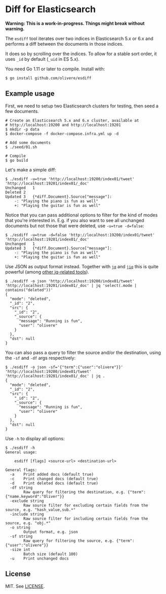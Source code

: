 # Diff for Elasticsearch

**Warning: This is a work-in-progress. Things might break without warning.**

The `esdiff` tool iterates over two indices in Elasticsearch 5.x or 6.x
and performs a diff between the documents in those indices.

It does so by scrolling over the indices. To allow for a stable sort
order, it uses `_id` by default (`_uid` in ES 5.x).

You need Go 1.11 or later to compile. Install with:

```
$ go install github.com/olivere/esdiff
```

## Example usage

First, we need to setup two Elasticsearch clusters for testing,
then seed a few documents.

```
# Create an Elasticsearch 5.x and 6.x cluster, available at
# http://localhost:19200 and http://localhost:19201
$ mkdir -p data
$ docker-compose -f docker-compose.infra.yml up -d

# Add some documents
$ ./seed/01.sh

# Compile
$ go build
```

Let's make a simple diff:

```
$ ./esdiff -u=true 'http://localhost:19200/index01/tweet' 'http://localhost:19201/index01/_doc'
Unchanged	1
Deleted	2
Updated	3	{*diff.Document}.Source["message"]:
	-: "Playing the piano is fun as well"
	+: "Playing the guitar is fun as well"
```

Notice that you can pass additional options to filter for
the kind of modes that you're interested in. E.g. if you also
want to see all unchanged documents but not those that were
deleted, use `-u=true -d=false`:

```
$ ./esdiff -u=true -d=false 'http://localhost:19200/index01/tweet' 'http://localhost:19201/index01/_doc'
Unchanged	1
Updated	3	{*diff.Document}.Source["message"]:
	-: "Playing the piano is fun as well"
	+: "Playing the guitar is fun as well"
```

Use JSON as output format instead. Together with
[`jq`](https://stedolan.github.io/jq/)
and
[`jiq`](https://github.com/fiatjaf/jiq)
this is quite powerful
(among [other jq-related tools](https://github.com/fiatjaf/awesome-jq)).

```
$ ./esdiff -o json 'http://localhost:19200/index01/tweet' 'http://localhost:19201/index01/_doc' | jq 'select(.mode | contains("deleted"))'
{
  "mode": "deleted",
  "_id": "2",
  "src": {
    "_id": "2",
    "_source": {
      "message": "Running is fun",
      "user": "olivere"
    }
  },
  "dst": null
}
```

You can also pass a query to filter the source and/or the destination,
using the `-sf` and `-df` args respectively:

```
$ ./esdiff -o json -sf='{"term":{"user":"olivere"}}' 'http://localhost:19200/index01/tweet' 'http://localhost:19201/index01/_doc' | jq .
{
  "mode": "deleted",
  "_id": "2",
  "src": {
    "_id": "2",
    "_source": {
      "message": "Running is fun",
      "user": "olivere"
    }
  },
  "dst": null
}
```

Use `-h` to display all options:

```
$ ./esdiff -h
General usage:

	esdiff [flags] <source-url> <destination-url>

General flags:
  -a	Print added docs (default true)
  -c	Print changed docs (default true)
  -d	Print deleted docs (default true)
  -df string
    	Raw query for filtering the destination, e.g. {"term":{"name.keyword":"Oliver"}}
  -exclude string
    	Raw source filter for excluding certain fields from the source, e.g. "hash_value,sub.*"
  -include string
    	Raw source filter for including certain fields from the source, e.g. "obj.*"
  -o string
    	Output format, e.g. json
  -sf string
    	Raw query for filtering the source, e.g. {"term":{"user":"olivere"}}
  -size int
    	Batch size (default 100)
  -u	Print unchanged docs
```

## License

MIT. See [LICENSE](https://github.com/olivere/esdiff/blob/master/LICENSE).
